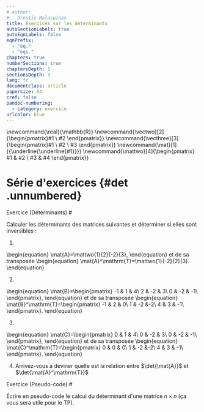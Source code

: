 ```yaml
---
# author:
# - Orestis Malaspinas
title: Exercices sur les déterminants
autoSectionLabels: true
autoEqnLabels: false
eqnPrefix: 
  - "éq."
  - "éqs."
chapters: true
numberSections: true
chaptersDepth: 1
sectionsDepth: 3
lang: fr
documentclass: article
papersize: A4
cref: false
pandoc-numbering:
  - category: exercice
urlcolor: blue
---
```

\newcommand{\real}{\mathbb{R}}
\newcommand{\vectwo}[2]{\begin{pmatrix}#1 \\ #2 \end{pmatrix}}
\newcommand{\vecthree}[3]{\begin{pmatrix}#1 \\ #2 \\ #3 \end{pmatrix}}
\newcommand{\mat}[1]{{\underline{\underline{#1}}}}
\newcommand{\mattwo}[4]{\begin{pmatrix}
								#1 & #2 \\
								#3 & #4
						\end{pmatrix}}

Série d'exercices {#det .unnumbered}
=================

Exercice (Déterminants) #

Calculer les déterminants des matrices suivantes et déterminer si elles sont inversibles :

1. 
\begin{equation}
\mat{A}=\mattwo{1}{2}{-2}{3},
\end{equation}
et de sa transposée
\begin{equation}
\mat{A}^\mathrm{T}=\mattwo{1}{-2}{2}{3}.
\end{equation}

2. 
\begin{equation}
\mat{B}=\begin{pmatrix}
	-1 &  1 & 4\\
	 2 & -2 & 3\\
	 0 & -2 & -1\\
\end{pmatrix},
\end{equation}
et de sa transposée
\begin{equation}
\mat{B}^\mathrm{T}=\begin{pmatrix}
	-1 &  2 & 0\\
	 1 & -2 &-2\\
	 4 & 3 & -1\\
\end{pmatrix}.
\end{equation}

3. 
\begin{equation}
\mat{C}=\begin{pmatrix}
	 0 &  1 & 4\\
	 0 & -2 & 3\\
	 0 & -2 & -1\\
\end{pmatrix},
\end{equation}
et de sa transposée
\begin{equation}
\mat{C}^\mathrm{T}=\begin{pmatrix}
	 0 &  0 & 0\\
	 1 & -2 &-2\\
	 4 & 3 & -1\\
\end{pmatrix}.
\end{equation}

4. Arrivez-vous à deviner quelle est la relation entre $\det{\mat{A}}$ et $\det{\mat{A}^\mathrm{T}}$

Exercice (Pseudo-code) #

Écrire en pseudo-code le calcul du déterminant d'une matrice $n\times n$ (ça vous sera utile pour le TP).

